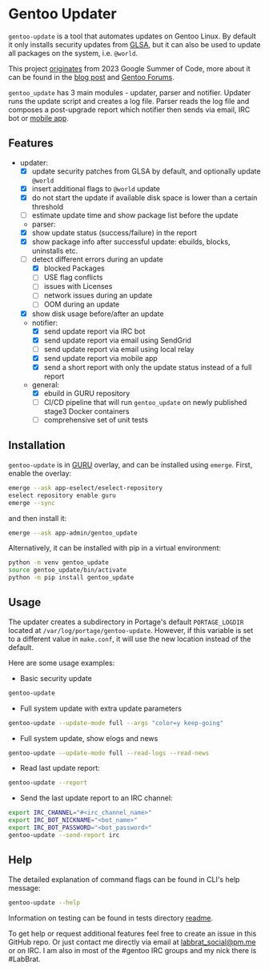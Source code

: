 # Gentoo Updater

`gentoo-update` is a tool that automates updates on Gentoo Linux.
By default it only installs security updates from [GLSA](https://security.gentoo.org/glsa/),
but it can also be used to update all packages on the system, i.e. `@world`.

This project
[originates](https://wiki.gentoo.org/wiki/Google_Summer_of_Code/2023/Ideas/Automated_Gentoo_system_updater)
from 2023 Google Summer of Code, more about it can be found in the
[blog post](https://blogs.gentoo.org/gsoc/2023/08/27/final-report-automated-gentoo-system-updater/) and
[Gentoo Forums](https://forums.gentoo.org/viewtopic-p-8793827.html#8793827).

`gentoo_update` has 3 main modules - updater, parser and notifier. Updater runs the
update script and creates a log file. Parser reads the log file and composes a post-upgrade
report which notifier then sends via email, IRC bot or
[mobile app](https://github.com/Lab-Brat/gentoo_update_flutter).

## Features

- updater:
  - [x] update security patches from GLSA by default, and optionally update `@world`
  - [x] insert additional flags to `@world` update
  - [x] do not start the update if available disk space is lower than a certain threshold
  - [ ] estimate update time and show package list before the update
  - parser:
  - [x] show update status (success/failure) in the report
  - [x] show package info after successful update: ebuilds, blocks, uninstalls etc.
  - [ ] detect different errors during an update
    - [x] blocked Packages
    - [ ] USE flag conflicts
    - [ ] issues with Licenses
    - [ ] network issues during an update
    - [ ] OOM during an update
  - [x] show disk usage before/after an update
  - notifier:
    - [x] send update report via IRC bot
    - [x] send update report via email using SendGrid
    - [ ] send update report via email using local relay
    - [x] send update report via mobile app
    - [x] send a short report with only the update status instead of a full report
  - general:
    - [x] ebuild in GURU repository
    - [ ] CI/CD pipeline that will run `gentoo_update` on newly published stage3 Docker containers
    - [ ] comprehensive set of unit tests

## Installation

`gentoo-update` is in [GURU](https://wiki.gentoo.org/wiki/Project:GURU)
overlay, and can be installed using `emerge`. First, enable the overlay:

```bash
emerge --ask app-eselect/eselect-repository
eselect repository enable guru
emerge --sync
```

and then install it:

```bash
emerge --ask app-admin/gentoo_update
```

Alternatively, it can be installed with pip in a virtual environment:

```bash
python -m venv gentoo_update
source gentoo_update/bin/activate
python -m pip install gentoo_update
```

## Usage

The updater creates a subdirectory in Portage's default `PORTAGE_LOGDIR` located at `/var/log/portage/gentoo-update`.
However, if this variable is set to a different value in `make.conf`, it will use the new location instead of the default.

Here are some usage examples:

- Basic security update

```bash
gentoo-update
```

- Full system update with extra update parameters

```bash
gentoo-update --update-mode full --args "color=y keep-going"
```

- Full system update, show elogs and news

```bash
gentoo-update --update-mode full --read-logs --read-news
```

- Read last update report:

```bash
gentoo-update --report
```

- Send the last update report to an IRC channel:

```bash
export IRC_CHANNEL="#<irc_channel_name>"
export IRC_BOT_NICKNAME="<bot_name>"
export IRC_BOT_PASSWORD="<bot_password>"
gentoo-update --send-report irc
```

## Help

The detailed explanation of command flags can be found in CLI's help message:

```bash
gentoo-update --help
```

Information on testing can be found in tests directory [readme](tests/README.md).

To get help or request additional features feel free to create an issue in this GitHub repo.
Or just contact me directly via email at [labbrat_social@pm.me](mailto:labbrat_social@pm.me) or on IRC.
I am also in most of the #gentoo IRC groups and my nick there is #LabBrat.
